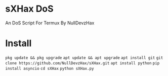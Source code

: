 # sXHax DoS
An DoS Script For Termux By NullDevzHax

# Install
`pkg update && pkg upgrade`
`apt update && apt upgrade`
`apt install git`
`git clone
https://github.com/NullDevzHax/sXHax.git`
`apt install python`
`pip install asyncio`
`cd sXHax`
`python sXHax.py`
